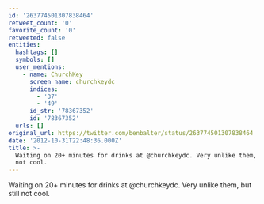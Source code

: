 ```yaml
---
id: '263774501307838464'
retweet_count: '0'
favorite_count: '0'
retweeted: false
entities:
  hashtags: []
  symbols: []
  user_mentions:
    - name: ChurchKey
      screen_name: churchkeydc
      indices:
        - '37'
        - '49'
      id_str: '78367352'
      id: '78367352'
  urls: []
original_url: https://twitter.com/benbalter/status/263774501307838464
date: '2012-10-31T22:48:36.000Z'
title: >-
  Waiting on 20+ minutes for drinks at @churchkeydc. Very unlike them, but still
  not cool.
---
```


Waiting on 20+ minutes for drinks at @churchkeydc. Very unlike them, but still not cool.